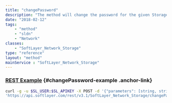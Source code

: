 ```yaml
---
title: "changePassword"
description: "The method will change the password for the given Storage/Virtual Server Storage account. "
date: "2018-02-12"
tags:
    - "method"
    - "sldn"
    - "Network"
classes:
    - "SoftLayer_Network_Storage"
type: "reference"
layout: "method"
mainService : "SoftLayer_Network_Storage"
---
```


### [REST Example](#changePassword-example) <a href="/article/rest/"><i class="fas fa-question"></i></a> {#changePassword-example .anchor-link} 
```bash
curl -g -u $SL_USER:$SL_APIKEY -X POST -d '{"parameters": [string, string, string]}' \
'https://api.softlayer.com/rest/v3.1/SoftLayer_Network_Storage/changePassword'
```
